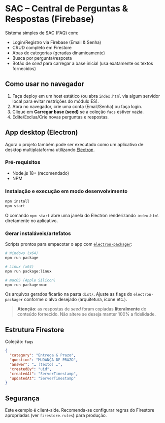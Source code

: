 # SAC – Central de Perguntas & Respostas (Firebase)

Sistema simples de SAC (FAQ) com:
- Login/Registro via Firebase (Email & Senha)
- CRUD completo em Firestore
- Abas de categorias (geradas dinamicamente)
- Busca por pergunta/resposta
- Botão de *seed* para carregar a base inicial (usa exatamente os textos fornecidos)

## Como usar no navegador
1. Faça deploy em um host estático (ou abra `index.html` via algum servidor local para evitar restrições do módulo ES).
2. Abra no navegador, crie uma conta (Email/Senha) ou faça login.
3. Clique em **Carregar base (seed)** se a coleção `faqs` estiver vazia.
4. Edite/Exclua/Crie novas perguntas e respostas.

## App desktop (Electron)
Agora o projeto também pode ser executado como um aplicativo de desktop multiplataforma utilizando [Electron](https://www.electronjs.org/).

### Pré-requisitos
- Node.js 18+ (recomendado)
- NPM

### Instalação e execução em modo desenvolvimento
```bash
npm install
npm start
```
O comando `npm start` abre uma janela do Electron renderizando `index.html` diretamente no aplicativo.

### Gerar instaláveis/artefatos
Scripts prontos para empacotar o app com [`electron-packager`](https://github.com/electron/electron-packager):

```bash
# Windows (x64)
npm run package

# Linux (x64)
npm run package:linux

# macOS (Apple Silicon)
npm run package:mac
```

Os arquivos gerados ficarão na pasta `dist/`. Ajuste as flags do `electron-packager` conforme o alvo desejado (arquitetura, ícone etc.).

> **Atenção**: as respostas de *seed* foram copiadas **literalmente** do conteúdo fornecido. Não altere se deseja manter 100% a fidelidade.

## Estrutura Firestore
Coleção: `faqs`
```json
{ 
  "category": "Entrega & Prazo",
  "question": "MUDANÇA DE PRAZO",
  "answer": "… (texto) …",
  "createdBy": "uid",
  "createdAt": "ServerTimestamp",
  "updatedAt": "ServerTimestamp"
}
```

## Segurança
Este exemplo é client-side. Recomenda-se configurar regras do Firestore apropriadas (ver `firestore.rules`) para produção.
